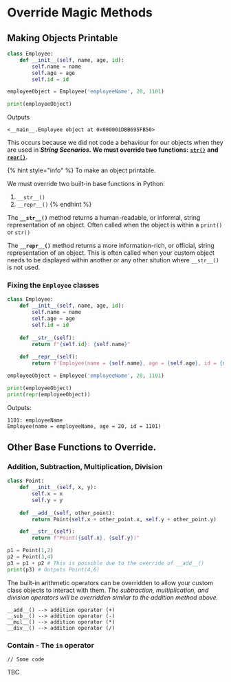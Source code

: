 # Override Magic Methods

## Making Objects Printable

```python
class Employee: 
    def __init__(self, name, age, id): 
        self.name = name 
        self.age = age
        self.id = id 

employeeObject = Employee('employeeName', 20, 1101)

print(employeeObject)
```

Outputs

```
<__main__.Employee object at 0x000001DBB695FB50>
```

This occurs because we did not code a behaviour for our objects when they are used in _**String Scenarios.**_**&#x20;We must override two functions:** [**`str()`**](https://docs.python.org/3/library/functions.html#func-str) **and** [**`repr()`**](https://docs.python.org/3/library/functions.html#repr)**.**

{% hint style="info" %}
To make an object printable.

We must override two built-in base functions in Python:

1. `__str__()`
2. `__repr__()`
{% endhint %}

The **`__str__()`** method returns a human-readable, or informal, string representation of an object. Often called when the object is within a `print()` or `str()`

The **`__repr__()`** method returns a more information-rich, or official, string representation of an object. This is often called when your custom object needs to be displayed within another or any other sitution where `__str__()` is not used.

### Fixing the `Employee` classes

```python
class Employee: 
    def __init__(self, name, age, id): 
        self.name = name 
        self.age = age
        self.id = id 
    
    def __str__(self):
        return f"{self.id}: {self.name}"
    
    def __repr__(self):
        return f'Employee(name = {self.name}, age = {self.age}, id = {self.id})'

employeeObject = Employee('employeeName', 20, 1101)

print(employeeObject)
print(repr(employeeObject))
```

Outputs:

```
1101: employeeName
Employee(name = employeeName, age = 20, id = 1101)
```

## Other Base Functions to Override.

### Addition, Subtraction, Multiplication, Division

```python
class Point:
    def __init__(self, x, y):
        self.x = x
        self.y = y
    
    def __add__(self, other_point):
        return Point(self.x + other_point.x, self.y + other_point.y)

    def __str__(self):
        return f"Point({self.x}, {self.y})"

p1 = Point(1,2)
p2 = Point(3,4)
p3 = p1 + p2 # This is possible due to the override of __add__()
print(p3) # Outputs Point(4,6)
```

The built-in arithmetic operators can be overridden to allow your custom class objects to interact with them. _The subtraction, multiplication, and division operators will be overridden similar to the addition method above._

```
__add__() --> addition operator (+)
__sub__() --> addition operator (-)
__mul__() --> addition operator (*)
__div__() --> addition operator (/)
```

### Contain - The `in` operator

```
// Some code
```

TBC
